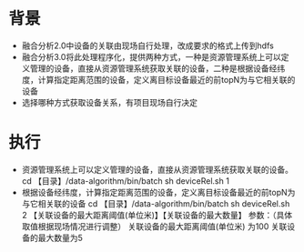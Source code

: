 # 背景
* 融合分析2.0中设备的关联由现场自行处理，改成要求的格式上传到hdfs
* 融合分析3.0将此处理程序化，提供两种方式，一种是资源管理系统上可以定义管理的设备，直接从资源管理系统获取关联的设备，二种是根据设备经纬度，计算指定距离范围的设备，定义离目标设备最近的前topN为与它相关联的设备
* 选择哪种方式获取设备关系，有项目现场自行决定
# 执行
* 资源管理系统上可以定义管理的设备，直接从资源管理系统获取关联的设备。
cd 【目录】/data-algorithm/bin/batch
sh deviceRel.sh 1
* 根据设备经纬度，计算指定距离范围的设备，定义离目标设备最近的前topN为与它相关联的设备
cd 【目录】/data-algorithm/bin/batch
sh deviceRel.sh 2 【关联设备的最大距离阈值(单位米)】【关联设备的最大数量】
参数：（具体取值根据现场情况进行调整）
关联设备的最大距离阈值(单位米) 为100
关联设备的最大数量为5